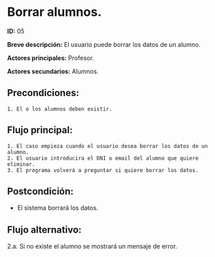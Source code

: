 # Borrar alumnos.

**ID:** 05

**Breve descripción:** El usuario puede borrar los datos de un alumno.


**Actores principales:** Profesor.

**Actores secundarios:** Alumnos.

## Precondiciones:

	1. El o los alumnos deben existir.

## Flujo principal:

	1. El caso empieza cuando el usuario desea borrar los datos de un alumno.
	2. El usuario introducira el DNI o email del alumno que quiere eliminar.
	3. El programa volverá a preguntar si quiere borrar los datos.

## Postcondición:

* El sistema borrará los datos.

## Flujo alternativo:

2.a. Si no existe el alumno se mostrará un mensaje de error.
